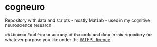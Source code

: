 # cogneuro
Repository with data and scripts - mostly MatLab - used in my cognitive neuroscience research. 

##Licence
Feel free to use any of the code and data in this repository for whatever purpose you like under the [WTFPL licence](http://www.wtfpl.net/).
